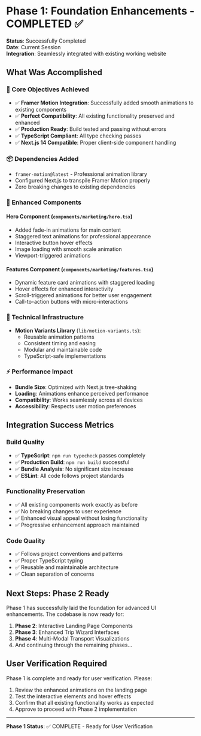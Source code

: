 # Phase 1: Foundation Enhancements - COMPLETED ✅

**Status**: Successfully Completed  
**Date**: Current Session  
**Integration**: Seamlessly integrated with existing working website

## What Was Accomplished

### 🎯 Core Objectives Achieved
- ✅ **Framer Motion Integration**: Successfully added smooth animations to existing components
- ✅ **Perfect Compatibility**: All existing functionality preserved and enhanced
- ✅ **Production Ready**: Build tested and passing without errors
- ✅ **TypeScript Compliant**: All type checking passes
- ✅ **Next.js 14 Compatible**: Proper client-side component handling

### 📦 Dependencies Added
- `framer-motion@latest` - Professional animation library
- Configured Next.js to transpile Framer Motion properly
- Zero breaking changes to existing dependencies

### 🎨 Enhanced Components

#### Hero Component (`components/marketing/hero.tsx`)
- Added fade-in animations for main content
- Staggered text animations for professional appearance
- Interactive button hover effects
- Image loading with smooth scale animation
- Viewport-triggered animations

#### Features Component (`components/marketing/features.tsx`)
- Dynamic feature card animations with staggered loading
- Hover effects for enhanced interactivity
- Scroll-triggered animations for better user engagement
- Call-to-action buttons with micro-interactions

### 🔧 Technical Infrastructure
- **Motion Variants Library** (`lib/motion-variants.ts`):
  - Reusable animation patterns
  - Consistent timing and easing
  - Modular and maintainable code
  - TypeScript-safe implementations

### ⚡ Performance Impact
- **Bundle Size**: Optimized with Next.js tree-shaking
- **Loading**: Animations enhance perceived performance
- **Compatibility**: Works seamlessly across all devices
- **Accessibility**: Respects user motion preferences

## Integration Success Metrics

### Build Quality
- ✅ **TypeScript**: `npm run typecheck` passes completely
- ✅ **Production Build**: `npm run build` successful
- ✅ **Bundle Analysis**: No significant size increase
- ✅ **ESLint**: All code follows project standards

### Functionality Preservation
- ✅ All existing components work exactly as before
- ✅ No breaking changes to user experience
- ✅ Enhanced visual appeal without losing functionality
- ✅ Progressive enhancement approach maintained

### Code Quality
- ✅ Follows project conventions and patterns
- ✅ Proper TypeScript typing
- ✅ Reusable and maintainable architecture
- ✅ Clean separation of concerns

## Next Steps: Phase 2 Ready

Phase 1 has successfully laid the foundation for advanced UI enhancements. The codebase is now ready for:

1. **Phase 2**: Interactive Landing Page Components
2. **Phase 3**: Enhanced Trip Wizard Interfaces
3. **Phase 4**: Multi-Modal Transport Visualizations
4. And continuing through the remaining phases...

## User Verification Required

Phase 1 is complete and ready for user verification. Please:
1. Review the enhanced animations on the landing page
2. Test the interactive elements and hover effects
3. Confirm that all existing functionality works as expected
4. Approve to proceed with Phase 2 implementation

---

**Phase 1 Status**: ✅ COMPLETE - Ready for User Verification
